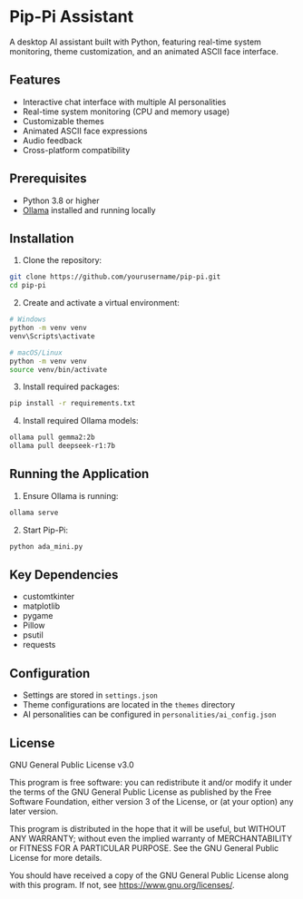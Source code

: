 # Pip-Pi Assistant

A desktop AI assistant built with Python, featuring real-time system monitoring, theme customization, and an animated ASCII face interface.

## Features

- Interactive chat interface with multiple AI personalities
- Real-time system monitoring (CPU and memory usage)
- Customizable themes
- Animated ASCII face expressions
- Audio feedback
- Cross-platform compatibility

## Prerequisites

- Python 3.8 or higher
- [Ollama](https://ollama.ai/) installed and running locally

## Installation

1. Clone the repository:
```bash
git clone https://github.com/yourusername/pip-pi.git
cd pip-pi
```

2. Create and activate a virtual environment:
```bash
# Windows
python -m venv venv
venv\Scripts\activate

# macOS/Linux
python -m venv venv
source venv/bin/activate
```

3. Install required packages:
```bash
pip install -r requirements.txt
```

4. Install required Ollama models:
```bash
ollama pull gemma2:2b
ollama pull deepseek-r1:7b
```

## Running the Application

1. Ensure Ollama is running:
```bash
ollama serve
```

2. Start Pip-Pi:
```bash
python ada_mini.py
```

## Key Dependencies

- customtkinter
- matplotlib
- pygame
- Pillow
- psutil
- requests

## Configuration

- Settings are stored in `settings.json`
- Theme configurations are located in the `themes` directory
- AI personalities can be configured in `personalities/ai_config.json`

## License

GNU General Public License v3.0

This program is free software: you can redistribute it and/or modify it under the terms of the GNU General Public License as published by the Free Software Foundation, either version 3 of the License, or (at your option) any later version.

This program is distributed in the hope that it will be useful, but WITHOUT ANY WARRANTY; without even the implied warranty of MERCHANTABILITY or FITNESS FOR A PARTICULAR PURPOSE. See the GNU General Public License for more details.

You should have received a copy of the GNU General Public License along with this program. If not, see <https://www.gnu.org/licenses/>.
